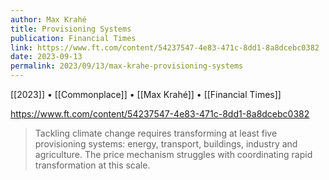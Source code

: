 ```yaml
---
author: Max Krahé
title: Provisioning Systems
publication: Financial Times
link: https://www.ft.com/content/54237547-4e83-471c-8dd1-8a8dcebc0382
date: 2023-09-13
permalink: 2023/09/13/max-krahe-provisioning-systems
---
```


[[2023]] • [[Commonplace]] • [[Max Krahé]] • [[Financial Times]]

https://www.ft.com/content/54237547-4e83-471c-8dd1-8a8dcebc0382

> Tackling climate change requires transforming at least five provisioning systems: energy, transport, buildings, industry and agriculture. The price mechanism struggles with coordinating rapid transformation at this scale.